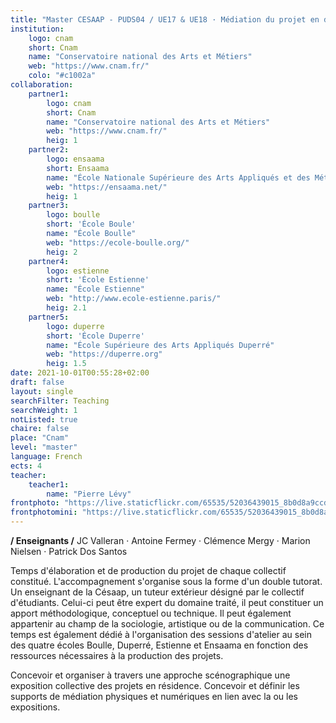 ```yaml
---
title: "Master CESAAP - PUDS04 / UE17 & UE18 · Médiation du projet en design"
institution:
    logo: cnam
    short: Cnam
    name: "Conservatoire national des Arts et Métiers"
    web: "https://www.cnam.fr/"
    colo: "#c1002a"
collaboration:
    partner1:
        logo: cnam
        short: Cnam
        name: "Conservatoire national des Arts et Métiers"
        web: "https://www.cnam.fr/"
        heig: 1
    partner2:
        logo: ensaama
        short: Ensaama
        name: "École Nationale Supérieure des Arts Appliqués et des Métiers d’Art"
        web: "https://ensaama.net/"
        heig: 1
    partner3:
        logo: boulle
        short: 'École Boule'
        name: "École Boulle"
        web: "https://ecole-boulle.org/"
        heig: 2
    partner4:
        logo: estienne
        short: 'École Estienne'
        name: "École Estienne"
        web: "http://www.ecole-estienne.paris/"
        heig: 2.1
    partner5:
        logo: duperre
        short: 'École Duperre'
        name: "École Supérieure des Arts Appliqués Duperré"
        web: "https://duperre.org"
        heig: 1.5
date: 2021-10-01T00:55:28+02:00
draft: false
layout: single
searchFilter: Teaching
searchWeight: 1
notListed: true
chaire: false
place: "Cnam"
level: "master"
language: French
ects: 4
teacher:
    teacher1:
        name: "Pierre Lévy"
frontphoto: "https://live.staticflickr.com/65535/52036439015_8b0d8a9ccd.jpg"
frontphotomini: "https://live.staticflickr.com/65535/52036439015_8b0d8a9ccd_m.jpg"
---
```


**/ Enseignants /** JC Valleran · Antoine Fermey · Clémence Mergy · Marion Nielsen · Patrick Dos Santos

Temps d'élaboration et de production du projet de chaque collectif constitué. L'accompagnement
s'organise sous la forme d'un double tutorat. Un enseignant de la Césaap, un tuteur extérieur
désigné par le collectif d'étudiants. Celui-ci peut être expert du domaine traité, il peut constituer
un apport méthodologique, conceptuel ou technique. Il peut également appartenir au champ de
la sociologie, artistique ou de la communication.
Ce temps est également dédié à l'organisation des sessions d'atelier au sein des quatre écoles
Boulle, Duperré, Estienne et Ensaama en fonction des ressources nécessaires à la production des
projets.

Concevoir et organiser à travers une approche scénographique une exposition collective des
projets en résidence. Concevoir et définir les supports de médiation physiques et numériques en
lien avec la ou les expositions.